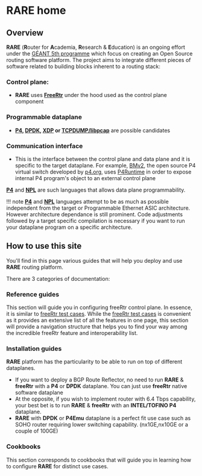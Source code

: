 # **RARE** home

## **Overview**
**RARE** (**R**outer for **A**cademia, **R**esearch & **E**ducation) is an ongoing effort under the [GÉANT 5th programme](https://www.geant.org/Projects/GEANT_Project_GN4-3) which focus on creating an Open Source routing software platform.
The project aims to integrate different pieces of software related to building blocks inherent to a routing stack:

### **Control plane**:
* **RARE** uses **[FreeRtr](http://freerouter.nop.hu/)** under the hood used as the control plane component
### **Programmable dataplane**
* **[P4](https://p4.org/), [DPDK](https://www.dpdk.org/), [XDP](https://prototype-kernel.readthedocs.io/en/latest/networking/XDP/) or [TCPDUMP/libpcap](https://tcpdump.org)** are possible candidates
### **Communication interface**
* This is the interface between the control plane and data plane and it is specific to the target dataplane. For example, [BMv2](https://github.com/p4lang/behavioral-model), the open source P4 virtual switch developed by [p4.org](https://p4,org), uses [P4Runtime](https://github.com/p4lang/p4runtime) in order to expose internal P4 program's object to an external control plane

**[P4](https://p4.org/)** and **[NPL](https://nplang.org/)** are such languages that allows data plane programmability.

!!! note
    **[P4](https://p4.org/)** and **[NPL](https://nplang.org/)** languages attempt to be as much as possible independent from the target or Programmable Ethernet ASIC architecture.
    However architecture dependance is still prominent. Code adjustments followed by a target specific compilation is necessary if you want to run your dataplane program on a specific architecture.

## **How to use this site**
You'll find in this page various guides that will help you deploy and use **RARE** routing platform.

There are 3 categories of documentation:  

### **Reference guides**
This section will guide you in configuring freeRtr control plane. In essence, it is similar to [freeRtr test cases](http://www.freertr.org/tests.html). While the [freeRtr test cases](http://www.freertr.org/tests.html) is convenient as it provides an extensive list of all the features in one page, this section will provide a navigation structure that helps you to find your way among the incredible freeRtr feature and interoperability list. 

### **Installation guides**
**RARE** platform has the particularity to be able to run on top of different dataplanes.   

* If you want to deploy a BGP Route Reflector, no need to run **RARE** & **freeRtr** with a **P4** or **DPDK** dataplane. You can just use **freeRtr** native software dataplane
* At the opposite, if you wish to implement router with 6.4 Tbps capability, your best bet is to run **RARE** & **freeRtr** with an **INTEL/TOFINO P4** dataplane.
* **RARE** with **DPDK** or **P4Emu** dataplane is a perfect fit use case such as SOHO router requiring lower switching capability. (nx1GE,nx10GE or a couple of 100GE) 

### **Cookbooks**
This section corresponds to cookbooks that will guide you in learning how to configure **RARE** for distinct use cases.

